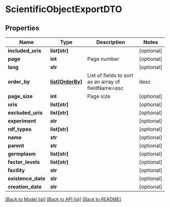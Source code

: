# ScientificObjectExportDTO

## Properties
Name | Type | Description | Notes
------------ | ------------- | ------------- | -------------
**included_uris** | **list[str]** |  | [optional] 
**page** | **int** | Page number | [optional] 
**lang** | **str** |  | [optional] 
**order_by** | [**list[OrderBy]**](OrderBy.md) | List of fields to sort as an array of fieldName&#x3D;asc|desc | [optional] 
**page_size** | **int** | Page size | [optional] 
**uris** | **list[str]** |  | [optional] 
**excluded_uris** | **list[str]** |  | [optional] 
**experiment** | **str** |  | [optional] 
**rdf_types** | **list[str]** |  | [optional] 
**name** | **str** |  | [optional] 
**parent** | **str** |  | [optional] 
**germplasm** | **list[str]** |  | [optional] 
**factor_levels** | **list[str]** |  | [optional] 
**facility** | **str** |  | [optional] 
**existence_date** | **str** |  | [optional] 
**creation_date** | **str** |  | [optional] 

[[Back to Model list]](../README.md#documentation-for-models) [[Back to API list]](../README.md#documentation-for-api-endpoints) [[Back to README]](../README.md)


